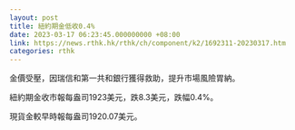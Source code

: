 ```yaml
---
layout: post
title: 紐約期金低收0.4%
date: 2023-03-17 06:23:45.000000000 +08:00
link: https://news.rthk.hk/rthk/ch/component/k2/1692311-20230317.htm
categories: rthk
---
```


金價受壓，因瑞信和第一共和銀行獲得救助，提升市場風險胃納。

紐約期金收市報每盎司1923美元，跌8.3美元，跌幅0.4%。

現貨金較早時報每盎司1920.07美元。
